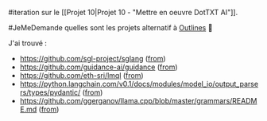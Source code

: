 #iteration sur le [[Projet 10|Projet 10 - "Mettre en oeuvre DotTXT AI"]].

#JeMeDemande quelles sont les projets alternatif à [Outlines](https://github.com/outlines-dev/outlines) 🤔

J'ai trouvé :

- https://github.com/sgl-project/sglang ([from](https://old.reddit.com/r/LocalLLaMA/comments/1cdw7kv/wherere_we_at_with_guidance_lmql_outlines_et_al/))
- https://github.com/guidance-ai/guidance ([from](https://old.reddit.com/r/LocalLLaMA/comments/1cdw7kv/wherere_we_at_with_guidance_lmql_outlines_et_al/))
- https://github.com/eth-sri/lmql ([from](https://old.reddit.com/r/LocalLLaMA/comments/1cdw7kv/wherere_we_at_with_guidance_lmql_outlines_et_al/))
- https://python.langchain.com/v0.1/docs/modules/model_io/output_parsers/types/pydantic/ ([from](https://old.reddit.com/r/LocalLLaMA/comments/1ah8e9v/coalescence_making_llm_inference_5x_faster/))
- https://github.com/ggerganov/llama.cpp/blob/master/grammars/README.md ([from](https://old.reddit.com/r/LocalLLaMA/comments/1ddufle/machine_requirements_for_inference_some_more/))